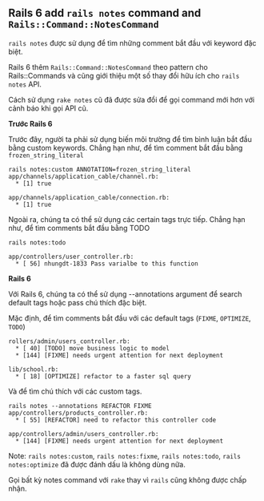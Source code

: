 ## Rails 6 add `rails notes` command and `Rails::Command::NotesCommand`
`rails notes` được sử dụng để tìm những comment bắt đầu với keyword đặc biệt.

Rails 6 thêm `Rails::Command::NotesCommand` theo pattern cho Rails::Commands và cũng giới thiệu một số thay đổi hữu ích cho `rails notes` API.

Cách sử dụng `rake notes` cũ đã được sửa đổi để gọi command mới hơn với cảnh báo khi gọi API cũ.

**Trước Rails 6**

Trước đây, người ta phải sử dụng biến môi trường để tìm bình luận bắt đầu bằng custom keywords. Chẳng hạn như, để tìm comment bắt đầu bằng `frozen_string_literal`

```
rails notes:custom ANNOTATION=frozen_string_literal
app/channels/application_cable/channel.rb:
  * [1] true

app/channels/application_cable/connection.rb:
  * [1] true
```
Ngoài ra, chúng ta có thể sử dụng các certain tags trực tiếp. Chẳng hạn như, để tìm comments bắt đầu bằng TODO
```
rails notes:todo

app/controllers/user_controller.rb:
  * [ 56] nhungdt-1833 Pass varialbe to this function
```
**Rails 6**

Với Rails 6, chúng ta có thể sử dụng --annotations argument để search default tags hoặc pass chú thích đặc biệt.

Mặc định, để tìm comments bắt đầu với các default tags (`FIXME`, `OPTIMIZE`, `TODO`)
```
rollers/admin/users_controller.rb:
  * [ 40] [TODO] move business logic to model
  * [144] [FIXME] needs urgent attention for next deployment

lib/school.rb:
  * [ 18] [OPTIMIZE] refactor to a faster sql query
```
Và để tìm chú thích với các custom tags.
```
rails notes --annotations REFACTOR FIXME
app/controllers/products_controller.rb:
  * [ 55] [REFACTOR] need to refactor this controller code

app/controllers/admin/users_controller.rb:
  * [144] [FIXME] needs urgent attention for next deployment
```
Note: `rails notes:custom`, `rails notes:fixme`, `rails notes:todo`, `rails notes:optimize` đã được đánh dấu là không dùng nữa.

Gọi bất kỳ notes command với `rake` thay vì `rails` cũng không được chấp nhận.
